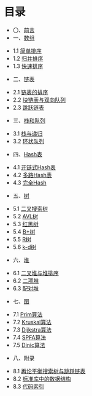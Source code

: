 # 目录
* 〇、[前言](preface.md)
* 一、[数组](01/01.md)
 - 1.1 [简单排序](01/01-A.md)
 - 1.2 [归并排序](01/01-B.md)
 - 1.3 [快速排序](01/01-C.md)
* 二、[链表](02/02.md)
 - 2.1 [链表的排序](02/02-A.md)
 - 2.2 [块链表与双向队列](02/02-B.md)
 - 2.3 [跳跃链表](02/02-C.md)
* 三、[栈和队列](03/03.md)
 - 3.1 [栈与递归](03/03-A.md)
 - 3.2 [环状队列](03/03-B.md)
* 四、[Hash表](04/04.md)
 - 4.1 [开链式Hash表](04/04-A.md)
 - 4.2 [多路Hash表](04/04-B.md)
 - 4.3 [完全Hash](04/04-C.md)
* 五、[树](05/05.md)
 - 5.1 [二叉搜索树](05/05-A.md)
 - 5.2 [AVL树](05/05-B.md)
 - 5.3 [红黑树](05/05-C.md)
 - 5.4 [B+树](05/05-D.md)
 - 5.5 [R树](05/05-E.md)
 - 5.6 [k-d树](05/05-F.md)
* 六、[堆](06/06.md)
 - 6.1 [二叉堆与堆排序](06/06-A.md)
 - 6.2 [二项堆](06/06-B.md)
 - 6.3 [配对堆](06/06-C.md)
* 七、[图](07/07.md)
 - 7.1 [Prim算法](07/07-A.md)
 - 7.2 [Kruskal算法](07/07-B.md)
 - 7.3 [Dijkstra算法](07/07-C.md)
 - 7.4 [SPFA算法](07/07-D.md)
 - 7.5 [Dinic算法](07/07-E.md)
* 八、附录
 - 8.1 [再论平衡搜索树与跳跃链表](08/08-A.md)
 - 8.2 [标准库中的数据结构](08/08-B.md)
 - 8.3 [代码索引](08/08-C.md)